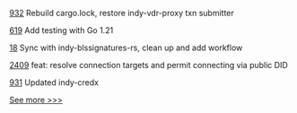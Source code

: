 
[932](https://github.com/hyperledger/aries-vcx/pull/932) Rebuild cargo.lock, restore indy-vdr-proxy txn submitter

[619](https://github.com/hyperledger/fabric-gateway/pull/619) Add testing with Go 1.21

[18](https://github.com/hyperledger/indy-bls-wrapper-python/pull/18) Sync with indy-blssignatures-rs, clean up and add workflow

[2409](https://github.com/hyperledger/aries-cloudagent-python/pull/2409) feat: resolve connection targets and permit connecting via public DID

[931](https://github.com/hyperledger/aries-vcx/pull/931) Updated indy-credx


[See more >>>](https://start-here.hyperledger.org/pull-requests)
